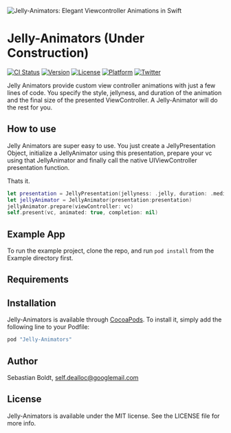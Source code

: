 ![Jelly-Animators: Elegant Viewcontroller Animations in Swift](https://raw.githubusercontent.com/SebastianBoldt/Jelly-Animators/develop/Github/Jelly-Animators.png)

# Jelly-Animators (Under Construction)
[![CI Status](https://travis-ci.org/SebastianBoldt/Jelly-Animators.svg?style=flat)](https://travis-ci.org/SebastianBoldt/Jelly-Animators)
[![Version](https://img.shields.io/cocoapods/v/Jelly-Animators.svg?style=flat)](http://cocoapods.org/pods/Jelly-Animators)
[![License](https://img.shields.io/cocoapods/l/Jelly-Animators.svg?style=flat)](http://cocoapods.org/pods/Jelly-Animators)
[![Platform](https://img.shields.io/cocoapods/p/Jelly-Animators.svg?style=flat)](http://cocoapods.org/pods/Jelly-Animators)
[![Twitter](https://img.shields.io/badge/twitter-@sebastianboldt-blue.svg?style=flat)](http://twitter.com/sebastianboldt)

Jelly Animators provide custom view controller animations with just a few lines of code.
You specify the style, jellyness, and duration of the animation and the final size of the presented ViewController.
A Jelly-Animator will do the rest for you.

## How to use 

Jelly Animators are super easy to use. You just create a JellyPresentation Object,
initialize a JellyAnimator using this presentation, prepare your vc using that JellyAnimator 
and finally call the native UIViewController presentation function.

Thats it.

```swift
let presentation = JellyPresentation(jellyness: .jelly, duration: .medium, direction: .left, style: .slidein)
let jellyAnimator = JellyAnimator(presentation:presentation)
jellyAnimator.prepare(viewController: vc)
self.present(vc, animated: true, completion: nil)
```

## Example App

To run the example project, clone the repo, and run `pod install` from the Example directory first.

## Requirements

## Installation

Jelly-Animators is available through [CocoaPods](http://cocoapods.org). To install
it, simply add the following line to your Podfile:

```ruby
pod "Jelly-Animators"
```

## Author

Sebastian Boldt, self.dealloc@googlemail.com

## License

Jelly-Animators is available under the MIT license. See the LICENSE file for more info.
